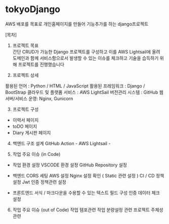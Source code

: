 # tokyoDjango
AWS 배포를 목표로 개인홈페이지를 만들어 기능추가를 하는 django프로젝트 

[목차]

1. 프로젝트 목표  
간단 CRUD가 가능한 Django 프로젝트를 구성하고 
이를 AWS Lightsail에 올려 도메인과 함께 서비스함으로서 
발생할 수 있는 이슈를 체크하고 기술을 습득하기 위해 프로젝트를 진행했습니다

2. 프로젝트 상세

활용된 언어 : Python / HTML / JavaScript
활용된 프레임워크 : Django / BootStrap
클라우드 및 플랫폼 서비스 : AWS LightSail
버전관리 시스템 : GitHub
웹 서버/서비스 운영: Nginx, Gunicorn


3. 프로젝트 구성
- 이력서 페이지 
- toDO 페이지
- Diary 게시판 페이지 

4. 백엔드 구조 설계 
GitHub Action - AWS Lightsail - 

5. 작업 주요 이슈 (in Code) 
- 작업 환경 설정
VSCODE 환경 설정
GitHub Repository 설정 

- 백엔드
CORS 세팅
AWS 설정
Nginx 설정 확인 ( Static 관련 설정 )
CI / CD 정책 설정
Jwt 인증 정책관련 설정 


- 프론트엔드
서식 / 마크다운을 수용할 수 있는 텍스트 필드 구성
인증 데이터 체크 설정

6. 작업 주요 이슈 (out of Code)
작업 템포관련 
작업 분량설정 관련 
프로젝트 주체성 관련